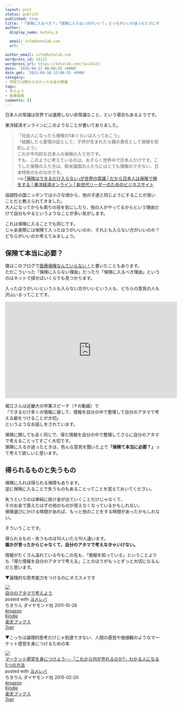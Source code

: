 ```yaml
---
layout: post
status: publish
published: true
title: "「保険に入るべき？」「保険に入らない方がいい？」どっちがいいか迷ったときにするべきこと"
author:
  display_name: kotala_b

  email: info@kotalab.com
  url: ''

author_email: info@kotalab.com
wordpress_id: 14122
wordpress_url: https://kotalab.com/?p=14122
date: '2015-04-17 08:08:55 +0900'
date_gmt: '2015-04-16 23:08:55 +0900'
category:
- 学校では教わらなかったお金の教養
tags:
- 考えよう
- 医療保険
comments: []
---
```

<p>日本人の常識は世界では通用しない非常識なこと、という場合もあるようです。</p>
<p>東洋経済オンラインにこのようなことが書いてありました。</p>
<blockquote><p>「社会人になったら保険の1本ぐらいは入っておこう」<br />
「結婚したら愛情の証として、子供が生まれたら親の責任として保険を契約しよう」<br />
これが平均的な日本人の保険の入り方です。<br />
でも、このように考えているのは、おそらく世界中で日本人だけです。こうした保険の入り方は、欧米諸国の人たちにはとても理解のできない、日本特有のものなのです。<br />
via:<a href="http://toyokeizai.net/articles/-/66257" target="_blank">｢保険はできるだけ入らない｣が世界の常識 | だから日本人は保険で損をする | 東洋経済オンライン | 新世代リーダーのためのビジネスサイト</a>
</p></blockquote>
<p>協調性の国ニッポンでは小さな頃から、他の子達と同じようにすることが良いことだと教えられてきました。<br />
大人になってからも周りの目を気にしたり、他の人がやってるからという理由だけで自分もやるというようなことが多い気がします。</p>
<p>これは保険に入ることでも同じです。<br />
じゃあ実際には保険て入ったほうがいいのか、それとも入らない方がいいのか？<br />
どちらがいいのか考えてみましょう。<br />
<!--more--></p>
<h2>保険て本当に必要？</h2>
<p>僕はこのブログで<a href="https://kotalab.com/no-insurance" target="_blank">医療保険なんていらない！</a>と書いたこともあります。<br />
ただこういった「保険に入らない理由」だったり「保険に入るべき理由」というのはネットで探せばいくらでも見つかります。</p>
<p>入ったほうがいいという人も入らない方がいいという人も、どちらの意見の人も沢山いるってことです。</p>
<div class="video-container"><iframe width="560" height="315" src="https://www.youtube.com/embed/2DTyHAHaNMw" frameborder="0" allowfullscreen></iframe></div>
<p>堀江さんは近畿大の卒業スピーチ（&uarr;の動画）で<br />
「できるだけ多くの情報に接して、情報を自分の中で整理して自分のアタマで考える癖をつけることが大切」<br />
というようなお話しをされています。</p>
<p><span class="b">保険に関しても全く同じで、得た情報を自分の中で整理してさらに自分のアタマで考えることってすごく大切です。</span><br />
保険に入るか迷ったときは、色んな意見を聞いた上で<strong>「保険て本当に必要？」</strong>って考えて欲しいと思います。</p>
<h2>得られるものと失うもの</h2>
<p>保険に入れば得られる保障もあります。<br />
逆に保険に入ることで失うものもあることってことを覚えておいてください。</p>
<p>失うというのは単純に掛け金が出ていくことだけじゃなくて、<br />
そのお金で買えたはずの他のものが買えなくなっているかもしれない。<br />
保険選びにかける時間があれば、もっと他のことをする時間があったかもしれない。</p>
<p>そういうことです。</p>
<p>得られるもの・失うものは10人いたら10人違います。<br />
<strong>誰かが言ったからじゃなくて、自分のアタマで考えなきゃいけない。</strong></p>
<p>情報がたくさん溢れている今もこの先も、「情報を知っている」ということよりも「得た情報を自分のアタマで考える」ことのほうがもっとずっと大切になるんだと思います。</p>
<p>▼論理的な思考能力をつけるのにオススメです</p>
<div class="booklink-box">
<div class="booklink-image"><a href="https://www.amazon.co.jp/exec/obidos/asin/4478017034/same-22/" rel="nofollow" target="_blank"><img src="https://images-fe.ssl-images-amazon.com/images/I/51-9XYcXd8L._SL160_.jpg" style="border: none;" /></a></div>
<div class="booklink-info">
<div class="booklink-name"><a href="https://www.amazon.co.jp/exec/obidos/asin/4478017034/same-22/" rel="nofollow" target="_blank">自分のアタマで考えよう</a>
<div class="booklink-powered-date">posted with <a href="https://yomereba.com" rel="nofollow" target="_blank">ヨメレバ</a></div>
</div>
<div class="booklink-detail">ちきりん ダイヤモンド社 2011-10-28    </div>
<div class="booklink-link2">
<div class="shoplinkamazon"><a href="https://www.amazon.co.jp/exec/obidos/asin/4478017034/same-22/" rel="nofollow" target="_blank">Amazon</a></div>
<div class="shoplinkkindle"><a href="https://www.amazon.co.jp/exec/obidos/ASIN/B0081WMC6O/same-22/" rel="nofollow" target="_blank">Kindle</a></div>
<div class="shoplinkrakuten"><a href="http://c.af.moshimo.com/af/c/click?a_id=374939&p_id=56&pc_id=56&pl_id=637&s_v=b5Rz2P0601xu&url=http%3A%2F%2Fbooks.rakuten.co.jp%2Frb%2F11369129%2F" rel="nofollow" target="_blank">楽天ブックス</a><img src="http://i.af.moshimo.com/af/i/impression?a_id=374939&p_id=56&pc_id=56&pl_id=637" width="1" height="1" style="border:none;"></div>
<div class="shoplinkseven"><a href="https://ck.jp.ap.valuecommerce.com/servlet/referral?sid=2967684&pid=881104827&vc_url=http%3A%2F%2Fwww.7netshopping.jp%2Fbooks%2Fsearch_result%2F%3Fctgy%3Dbooks%26code%3D4478017034" target="_blank">7net</a><img src="http://atq.ad.valuecommerce.com/servlet/atq/gifbanner?sid=2967684&pid=881104827" height="1" width="1" border="0"></div>
</p></div>
</div>
<div class="booklink-footer"></div>
</div>
<p>▼こっちは論理的思考だけじゃ到達できない、人間の感覚や価値観のようなマーケット感覚を身につけるための本</p>
<div class="booklink-box">
<div class="booklink-image"><a href="https://www.amazon.co.jp/exec/obidos/asin/4478064784/same-22/" rel="nofollow" target="_blank"><img src="https://images-fe.ssl-images-amazon.com/images/I/51GLVSqdPLL._SL160_.jpg" style="border: none;" /></a></div>
<div class="booklink-info">
<div class="booklink-name"><a href="https://www.amazon.co.jp/exec/obidos/asin/4478064784/same-22/" rel="nofollow" target="_blank">マーケット感覚を身につけよう---「これから何が売れるのか?」わかる人になる5つの方法</a>
<div class="booklink-powered-date">posted with <a href="https://yomereba.com" rel="nofollow" target="_blank">ヨメレバ</a></div>
</div>
<div class="booklink-detail">ちきりん ダイヤモンド社 2015-02-20    </div>
<div class="booklink-link2">
<div class="shoplinkamazon"><a href="https://www.amazon.co.jp/exec/obidos/asin/4478064784/same-22/" rel="nofollow" target="_blank">Amazon</a></div>
<div class="shoplinkkindle"><a href="https://www.amazon.co.jp/exec/obidos/ASIN/B00TPC8JXE/same-22/" rel="nofollow" target="_blank">Kindle</a></div>
<div class="shoplinkrakuten"><a href="http://c.af.moshimo.com/af/c/click?a_id=374939&p_id=56&pc_id=56&pl_id=637&s_v=b5Rz2P0601xu&url=http%3A%2F%2Fbooks.rakuten.co.jp%2Frb%2F13092091%2F" rel="nofollow" target="_blank">楽天ブックス</a><img src="http://i.af.moshimo.com/af/i/impression?a_id=374939&p_id=56&pc_id=56&pl_id=637" width="1" height="1" style="border:none;"></div>
<div class="shoplinkseven"><a href="https://ck.jp.ap.valuecommerce.com/servlet/referral?sid=2967684&pid=881104827&vc_url=http%3A%2F%2Fwww.7netshopping.jp%2Fbooks%2Fsearch_result%2F%3Fctgy%3Dbooks%26code%3D4478064784" target="_blank">7net</a><img src="http://atq.ad.valuecommerce.com/servlet/atq/gifbanner?sid=2967684&pid=881104827" height="1" width="1" border="0"></div>
</p></div>
</div>
<div class="booklink-footer"></div>
</div>
